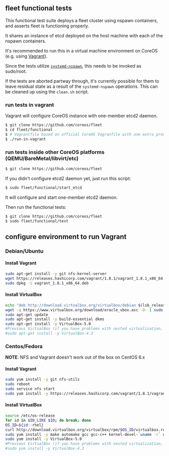 ## fleet functional tests

This functional test suite deploys a fleet cluster using nspawn containers, and asserts fleet is functioning properly.

It shares an instance of etcd deployed on the host machine with each of the nspawn containers.

It's recommended to run this in a virtual machine environment on CoreOS (e.g. using [Vagrant][test-in-vagrant]).

Since the tests utilize [`systemd-nspawn`][systemd-nspawn], this needs to be invoked as sudo/root.

If the tests are aborted partway through, it's currently possible for them to leave residual state as a result of the `systemd-nspawn` operations. This can be cleaned up using the `clean.sh` script.

### run tests in vagrant

Vagrant will configure CoreOS instance with one-member etcd2 daemon.

```sh
$ git clone https://github.com/coreos/fleet
$ cd fleet/functional
$ # Vagrantfile based on official CoreOS Vagranfile with one extra provision string
$ ./run-in-vagrant
```

### run tests inside other CoreOS platforms (QEMU/BareMetal/libvirt/etc)

```sh
$ git clone https://github.com/coreos/fleet
```

If you didn't configure etcd2 daemon yet, just run this script:

```sh
$ sudo fleet/functional/start_etcd
```

It will configure and start one-member etcd2 daemon.

Then run the functional tests:

```sh
$ git clone https://github.com/coreos/fleet
$ sudo fleet/functional/test
```

## configure environment to run Vagrant

### Debian/Ubuntu

#### Install Vagrant

```sh
sudo apt-get install -y git nfs-kernel-server
wget https://releases.hashicorp.com/vagrant/1.8.1/vagrant_1.8.1_x86_64.deb
sudo dpkg -i vagrant_1.8.1_x86_64.deb
```

#### Install VirtualBox

```sh
echo "deb http://download.virtualbox.org/virtualbox/debian $(lsb_release -sc) contrib" | sudo tee /etc/apt/sources.list.d/virtualbox.list
wget -q https://www.virtualbox.org/download/oracle_vbox.asc -O- | sudo apt-key add -
sudo apt-get update
sudo apt-get install -y build-essential dkms
sudo apt-get install -y VirtualBox-5.0
#Previous VirtualBox (if you have problems with nested virtualization, more info here: https://www.virtualbox.org/ticket/14965)
#sudo apt-get install -y VirtualBox-4.3
```

### Centos/Fedora

**NOTE**: NFS and Vagrant doesn't work out of the box on CentOS 6.x

#### Install Vagrant

```sh
sudo yum install -y git nfs-utils
sudo reboot
sudo service nfs start
sudo yum install -y https://releases.hashicorp.com/vagrant/1.8.1/vagrant_1.8.1_x86_64.rpm
```

#### Install VirtualBox

```sh
source /etc/os-release
for id in $ID_LIKE $ID; do break; done
OS_ID=${id:-rhel}
curl http://download.virtualbox.org/virtualbox/rpm/$OS_ID/virtualbox.repo | sudo tee /etc/yum.repos.d/virtualbox.repo
sudo yum install -y make automake gcc gcc-c++ kernel-devel-`uname -r` dkms
sudo yum install -y VirtualBox-5.0
#Previous VirtualBox (if you have problems with nested virtualization, more info here: https://www.virtualbox.org/ticket/14965)
#sudo yum install -y VirtualBox-4.3
```

[test-in-vagrant]: #run-tests-in-vagrant
[systemd-nspawn]: https://www.freedesktop.org/software/systemd/man/systemd-nspawn.html

